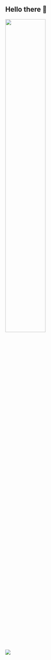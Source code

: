 ## Hello there 👋

<!-- <img width="100%" src="https://github-readme-stats.vercel.app/api/top-langs/?username=mohammedwazier&title_color=79ff97&icon_color=63a2ff&text_color=ffffff&bg_color=151515&hide=css%2Chtml&layout=compact" /> -->

<!-- ### 🛠 &nbsp;Tech Stack


![JavaScript](https://img.shields.io/badge/-JavaScript-333333?style=flat&logo=javascript)&nbsp;
![HTML](https://img.shields.io/badge/-HTML-333333?style=flat&logo=HTML5)&nbsp;
![CSS](https://img.shields.io/badge/-CSS-333333?style=flat&logo=CSS3&logoColor=1572B6)&nbsp;
![Bootstrap](https://img.shields.io/badge/-Bootstrap-333333?style=flat&logo=bootstrap&logoColor=563D7C)
![Laravel](https://img.shields.io/badge/-Laravel-333333?style=flat&logo=laravel)&nbsp;
![React](https://img.shields.io/badge/-React%20JS-333333?style=flat&logo=react)&nbsp;
![Figma](https://img.shields.io/badge/-Figma-333333?style=flat&logo=figma)&nbsp;

![Git](https://img.shields.io/badge/-PHP-333333?style=flat&logo=php)&nbsp;
![Node.js](https://img.shields.io/badge/-Node.js-333333?style=flat&logo=node.js)&nbsp;
![Lumen](https://img.shields.io/badge/-Lumen-333333?style=flat&logo=lumen)&nbsp;
![NginX](https://img.shields.io/badge/-NginX-333333?style=flat&logo=nginx)&nbsp;
![GoLang](https://img.shields.io/badge/-Go%20Lang-333333?style=flat&logo=go)&nbsp;

![MySQL](https://img.shields.io/badge/-MySQL-333333?style=flat&logo=mysql)&nbsp;
![Postgresql](https://img.shields.io/badge/-Postgres-333333?style=flat&logo=postgresql)&nbsp;
![MongoDB](https://img.shields.io/badge/-MongoDB-333333?style=flat&logo=mongodb)&nbsp;
![Firebase](https://img.shields.io/badge/-Firebase-333333?style=flat&logo=firebase)&nbsp;

![Apple](https://img.shields.io/badge/-Apple-333333?style=flat&logo=apple&logoColor=007ACC)&nbsp;
![Git](https://img.shields.io/badge/-Git-333333?style=flat&logo=git)&nbsp;
![GitHub](https://img.shields.io/badge/-GitHub-333333?style=flat&logo=github)&nbsp;
![Visual Studio Code](https://img.shields.io/badge/-Visual%20Studio%20Code-333333?style=flat&logo=visual-studio-code&logoColor=007ACC)&nbsp;
![Ubuntu](https://img.shields.io/badge/-Ubuntu-333333?style=flat&logo=ubuntu)&nbsp;

![Jenkins](https://img.shields.io/badge/-Jenkins-333333?style=flat&logo=jenkins)&nbsp; -->


<img src="https://github-readme-stats.vercel.app/api?username=mohammedwazier&&show_icons=true&title_color=79ff97&icon_color=63a2ff&text_color=ffffff&bg_color=151515" width="50%" />

<!-- - 🔭 I’m currently working on a Company, and doing a couple of side Project!
- 🌱 I’m currently learning Backend dev and DevOps.
- 👯 I’m looking to collaborate with Other Developers.
- 🤔 I’m looking for help with Golang as Backend.
- 📫 How to reach me: m.waziruddin@gmail.com -->

<!--
**mohammedwazier/mohammedwazier** is a ✨ _special_ ✨ repository because its `README.md` (this file) appears on your GitHub profile.

Here are some ideas to get you started:

- 🔭 I’m currently working on a Company and a couple of side Project!
- 🌱 I’m currently learning Backend dev
- 👯 I’m looking to collaborate wiith Other Developers
- 🤔 I’m looking for help with ...
- 📫 How to reach me: m.waziruddin@gmail.com
- ⚡ Fun fact: I Hate Electrical but i used to go to Electrical College
-->

<!-- [![mohammedwazier's GitHub Activity Graph](https://activity-graph.herokuapp.com/graph?username=mohammedwazier&theme=react-dark&custom_title=Contribution+Graph)](https://github.com/mohammedwazier) -->

![](https://komarev.com/ghpvc/?username=mohammedwazier&color=orange&style=flat-square)

<!-- ![CheckingMyWebsite](https://img.shields.io/website?url=https%3A%2F%2Fpro-ject.xyz) -->
